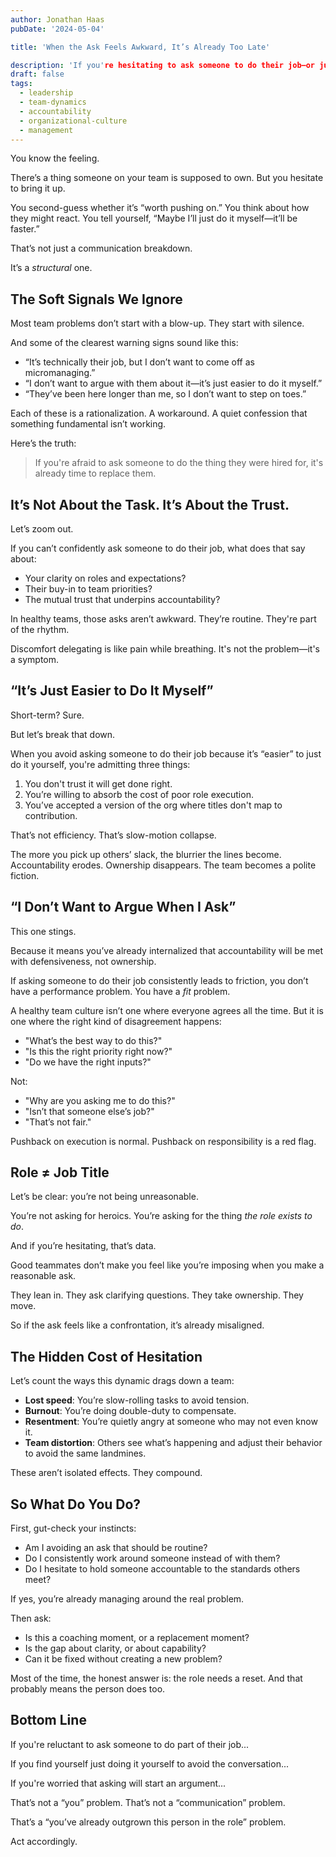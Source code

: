 ```yaml
---
author: Jonathan Haas
pubDate: '2024-05-04'

title: 'When the Ask Feels Awkward, It’s Already Too Late'

description: 'If you're hesitating to ask someone to do their job—or just doing it yourself to avoid conflict—it’s not a performance problem. It’s a role problem. Here's why'featured: false
draft: false
tags:
  - leadership
  - team-dynamics
  - accountability
  - organizational-culture
  - management
---
```


You know the feeling.

There’s a thing someone on your team is supposed to own. But you hesitate to bring it up.

You second-guess whether it’s “worth pushing on.” You think about how they might react. You tell yourself, “Maybe I’ll just do it myself—it’ll be faster.”

That’s not just a communication breakdown.

It’s a _structural_ one.

## The Soft Signals We Ignore

Most team problems don’t start with a blow-up. They start with silence.

And some of the clearest warning signs sound like this:

- “It’s technically their job, but I don’t want to come off as micromanaging.”
- “I don’t want to argue with them about it—it’s just easier to do it myself.”
- “They’ve been here longer than me, so I don’t want to step on toes.”

Each of these is a rationalization. A workaround. A quiet confession that something fundamental isn’t working.

Here’s the truth:

> If you're afraid to ask someone to do the thing they were hired for, it's already time to replace them.

## It’s Not About the Task. It’s About the Trust.

Let’s zoom out.

If you can’t confidently ask someone to do their job, what does that say about:

- Your clarity on roles and expectations?
- Their buy-in to team priorities?
- The mutual trust that underpins accountability?

In healthy teams, those asks aren’t awkward. They’re routine. They're part of the rhythm.

Discomfort delegating is like pain while breathing. It's not the problem—it's a symptom.

## “It’s Just Easier to Do It Myself”

Short-term? Sure.

But let’s break that down.

When you avoid asking someone to do their job because it’s “easier” to just do it yourself, you're admitting three things:

1. You don't trust it will get done right.
1. You’re willing to absorb the cost of poor role execution.
1. You’ve accepted a version of the org where titles don't map to contribution.

That’s not efficiency. That’s slow-motion collapse.

The more you pick up others’ slack, the blurrier the lines become. Accountability erodes. Ownership disappears. The team becomes a polite fiction.

## “I Don’t Want to Argue When I Ask”

This one stings.

Because it means you’ve already internalized that accountability will be met with defensiveness, not ownership.

If asking someone to do their job consistently leads to friction, you don’t have a performance problem. You have a _fit_ problem.

A healthy team culture isn’t one where everyone agrees all the time. But it is one where the right kind of disagreement happens:

- "What’s the best way to do this?"
- "Is this the right priority right now?"
- "Do we have the right inputs?"

Not:

- "Why are you asking me to do this?"
- "Isn’t that someone else’s job?"
- "That’s not fair."

Pushback on execution is normal. Pushback on responsibility is a red flag.

## Role ≠ Job Title

Let’s be clear: you’re not being unreasonable.

You’re not asking for heroics. You’re asking for the thing _the role exists to do_.

And if you’re hesitating, that’s data.

Good teammates don’t make you feel like you’re imposing when you make a reasonable ask.

They lean in. They ask clarifying questions. They take ownership. They move.

So if the ask feels like a confrontation, it’s already misaligned.

## The Hidden Cost of Hesitation

Let’s count the ways this dynamic drags down a team:

- **Lost speed**: You’re slow-rolling tasks to avoid tension.
- **Burnout**: You’re doing double-duty to compensate.
- **Resentment**: You’re quietly angry at someone who may not even know it.
- **Team distortion**: Others see what’s happening and adjust their behavior to avoid the same landmines.

These aren’t isolated effects. They compound.

## So What Do You Do?

First, gut-check your instincts:

- Am I avoiding an ask that should be routine?
- Do I consistently work around someone instead of with them?
- Do I hesitate to hold someone accountable to the standards others meet?

If yes, you’re already managing around the real problem.

Then ask:

- Is this a coaching moment, or a replacement moment?
- Is the gap about clarity, or about capability?
- Can it be fixed without creating a new problem?

Most of the time, the honest answer is: the role needs a reset. And that probably means the person does too.

## Bottom Line

If you're reluctant to ask someone to do part of their job...

If you find yourself just doing it yourself to avoid the conversation...

If you're worried that asking will start an argument...

That’s not a “you” problem. That’s not a “communication” problem.

That’s a “you’ve already outgrown this person in the role” problem.

Act accordingly.
